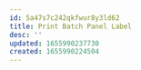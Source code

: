 ```yaml
---
id: 5a47s7c242qkfwur8y3ld62
title: Print Batch Panel Label 
desc: ''
updated: 1655990237730
created: 1655990224504
---
```


